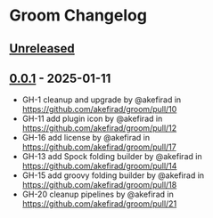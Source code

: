# Groom Changelog

## [Unreleased]

## [0.0.1] - 2025-01-11

* GH-1 cleanup and upgrade by @akefirad in https://github.com/akefirad/groom/pull/10
* GH-11 add plugin icon by @akefirad in https://github.com/akefirad/groom/pull/12
* GH-16 add license by @akefirad in https://github.com/akefirad/groom/pull/17
* GH-13 add Spock folding builder by @akefirad in https://github.com/akefirad/groom/pull/14
* GH-15 add groovy folding builder by @akefirad in https://github.com/akefirad/groom/pull/18
* GH-20 cleanup pipelines by @akefirad in https://github.com/akefirad/groom/pull/21

[Unreleased]: https://github.com/akefirad/groom/compare/v0.0.1...HEAD
[0.0.1]: https://github.com/akefirad/groom/commits/v0.0.1
